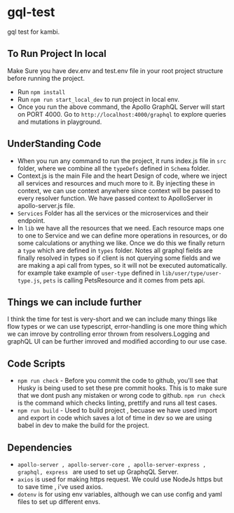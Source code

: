 # gql-test
gql test for kambi.


## To Run Project In local

Make Sure you have dev.env and test.env file in your root project structure before running the project.

- Run ```npm install```
- Run ```npm run start_local_dev``` to run project in local env.
- Once you run the above command, the Apollo GraphQL Server will start on PORT 4000. Go to ```http://localhost:4000/graphql``` to explore queries and mutations in playground.


## UnderStanding Code 

- When you run any command to run the project, it runs index.js file in ```src``` folder, where we combine all the ```typeDefs``` defined in ```Schema``` folder.
- Context.js is the main File and the heart Design of code, where we inject all services and resources and much more to it. By injecting these in context, we can use context anywhere since context will be passed to every resolver function. We have passed context to ApolloServer in apollo-server.js file.
- ```Services``` Folder has all the services or the microservices and their endpoint.
- In ```lib``` we have all the resources that we need. Each resource maps one to one to Service and we can define more operations in resources, or do some calculations or anything we like. Once we do this we finally return a ```type``` which are defined in ```types``` folder. Notes all graphql fields are finally resolved in types so if client is not querying some fields and we are making a api call from types, so it will not be executed automatically. for example take  example of ```user-type``` defined in ```lib/user/type/user-type.js```, ```pets``` is calling PetsResource and it comes from pets api.

## Things we can include further

I think the time for test is very-short and we can include many things like flow types or we can use typescript, error-handling is one more thing which we can imrove by controlling error thrown from resolvers.Logging and graphQL UI can be further imroved and modified according to our use case.

## Code Scripts 

- ```npm run check``` -  Before you commit the code to github, you'll see that Husky is being used to set these pre commit hooks. This is to make sure that we dont push any mistaken or wrong code to github. ```npm run check``` is the command which checks linting, prettify and runs all test cases.
- ```npm run build``` - Used to build project , becuase we have used import and export in code which saves a lot of time in dev so we are using babel in dev to make the build for the project.


## Dependencies 

- ```apollo-server , apollo-server-core , apollo-server-express , graphql, express ```  are used to set up GraphqQL Server.
- ```axios``` is used for making https request. We could use NodeJs https but to save time , i've used axios.
- ```dotenv``` is for using env variables, although we can use config and yaml files to set up different envs.


